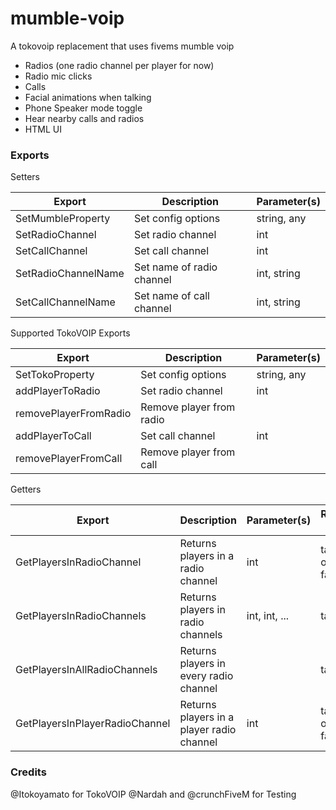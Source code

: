 # mumble-voip

A tokovoip replacement that uses fivems mumble voip

- Radios (one radio channel per player for now)
- Radio mic clicks
- Calls
- Facial animations when talking
- Phone Speaker mode toggle
- Hear nearby calls and radios
- HTML UI

### Exports
Setters
 
| Export              | Description               | Parameter(s) |
|---------------------|---------------------------|--------------|
| SetMumbleProperty   | Set config options        | string, any  |
| SetRadioChannel     | Set radio channel         | int          |
| SetCallChannel      | Set call channel          | int          |
| SetRadioChannelName | Set name of radio channel | int, string  |
| SetCallChannelName  | Set name of call channel  | int, string  |

Supported TokoVOIP Exports

| Export                | Description              | Parameter(s) |
|-----------------------|--------------------------|--------------|
| SetTokoProperty       | Set config options       | string, any  |
| addPlayerToRadio      | Set radio channel        | int          |
| removePlayerFromRadio | Remove player from radio |              |
| addPlayerToCall       | Set call channel         | int          |
| removePlayerFromCall  | Remove player from call  |              |

Getters

| Export                         | Description                               | Parameter(s)  | Return type    |
|--------------------------------|-------------------------------------------|---------------|----------------|
| GetPlayersInRadioChannel       | Returns players in a radio channel        | int           | table or false |
| GetPlayersInRadioChannels      | Returns players in radio channels         | int, int, ... | table          |
| GetPlayersInAllRadioChannels   | Returns players in every radio channel    |               | table          |
| GetPlayersInPlayerRadioChannel | Returns players in a player radio channel | int           | table or false |

### Credits

@Itokoyamato for TokoVOIP 
@Nardah and @crunchFiveM for Testing
